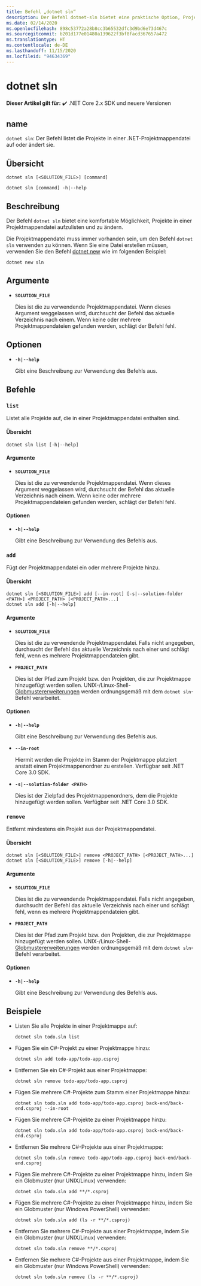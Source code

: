 ```yaml
---
title: Befehl „dotnet sln“
description: Der Befehl dotnet-sln bietet eine praktische Option, Projekte zu einer Projektmappendatei hinzuzufügen, Projekte aus einer Projektmappendatei zu entfernen oder die in einer Projektmappendatei enthaltenen Projekte aufzulisten.
ms.date: 02/14/2020
ms.openlocfilehash: 898c53772a28b8cc3b65532dfc3d9bd6e73d467c
ms.sourcegitcommit: b201d177e01480a139622f3bf8facd367657a472
ms.translationtype: HT
ms.contentlocale: de-DE
ms.lasthandoff: 11/15/2020
ms.locfileid: "94634369"
---
```

# <a name="dotnet-sln"></a>dotnet sln

**Dieser Artikel gilt für:** ✔️ .NET Core 2.x SDK und neuere Versionen

## <a name="name"></a>name

`dotnet sln`: Der Befehl listet die Projekte in einer .NET-Projektmappendatei auf oder ändert sie.

## <a name="synopsis"></a>Übersicht

```dotnetcli
dotnet sln [<SOLUTION_FILE>] [command]

dotnet sln [command] -h|--help
```

## <a name="description"></a>Beschreibung

Der Befehl `dotnet sln` bietet eine komfortable Möglichkeit, Projekte in einer Projektmappendatei aufzulisten und zu ändern.

Die Projektmappendatei muss immer vorhanden sein, um den Befehl `dotnet sln` verwenden zu können. Wenn Sie eine Datei erstellen müssen, verwenden Sie den Befehl [dotnet new](dotnet-new.md) wie im folgenden Beispiel:

```dotnetcli
dotnet new sln
```

## <a name="arguments"></a>Argumente

- **`SOLUTION_FILE`**

  Dies ist die zu verwendende Projektmappendatei. Wenn dieses Argument weggelassen wird, durchsucht der Befehl das aktuelle Verzeichnis nach einem. Wenn keine oder mehrere Projektmappendateien gefunden werden, schlägt der Befehl fehl.

## <a name="options"></a>Optionen

- **`-h|--help`**

  Gibt eine Beschreibung zur Verwendung des Befehls aus.

## <a name="commands"></a>Befehle

### `list`

Listet alle Projekte auf, die in einer Projektmappendatei enthalten sind.

#### <a name="synopsis"></a>Übersicht

```dotnetcli
dotnet sln list [-h|--help]
```

#### <a name="arguments"></a>Argumente

- **`SOLUTION_FILE`**

  Dies ist die zu verwendende Projektmappendatei. Wenn dieses Argument weggelassen wird, durchsucht der Befehl das aktuelle Verzeichnis nach einem. Wenn keine oder mehrere Projektmappendateien gefunden werden, schlägt der Befehl fehl.

#### <a name="options"></a>Optionen

- **`-h|--help`**

  Gibt eine Beschreibung zur Verwendung des Befehls aus.
  
### `add`

Fügt der Projektmappendatei ein oder mehrere Projekte hinzu.

#### <a name="synopsis"></a>Übersicht

```dotnetcli
dotnet sln [<SOLUTION_FILE>] add [--in-root] [-s|--solution-folder <PATH>] <PROJECT_PATH> [<PROJECT_PATH>...]
dotnet sln add [-h|--help]
```

#### <a name="arguments"></a>Argumente

- **`SOLUTION_FILE`**

  Dies ist die zu verwendende Projektmappendatei. Falls nicht angegeben, durchsucht der Befehl das aktuelle Verzeichnis nach einer und schlägt fehl, wenn es mehrere Projektmappendateien gibt.

- **`PROJECT_PATH`**

  Dies ist der Pfad zum Projekt bzw. den Projekten, die zur Projektmappe hinzugefügt werden sollen. UNIX-/Linux-Shell-[Globmustererweiterungen](https://en.wikipedia.org/wiki/Glob_(programming)) werden ordnungsgemäß mit dem `dotnet sln`-Befehl verarbeitet.

#### <a name="options"></a>Optionen

- **`-h|--help`**

  Gibt eine Beschreibung zur Verwendung des Befehls aus.

- **`--in-root`**

  Hiermit werden die Projekte im Stamm der Projektmappe platziert anstatt einen Projektmappenordner zu erstellen. Verfügbar seit .NET Core 3.0 SDK.

- **`-s|--solution-folder <PATH>`**

  Dies ist der Zielpfad des Projektmappenordners, dem die Projekte hinzugefügt werden sollen. Verfügbar seit .NET Core 3.0 SDK.

### `remove`

Entfernt mindestens ein Projekt aus der Projektmappendatei.

#### <a name="synopsis"></a>Übersicht

```dotnetcli
dotnet sln [<SOLUTION_FILE>] remove <PROJECT_PATH> [<PROJECT_PATH>...]
dotnet sln [<SOLUTION_FILE>] remove [-h|--help]
```

#### <a name="arguments"></a>Argumente

- **`SOLUTION_FILE`**

  Dies ist die zu verwendende Projektmappendatei. Falls nicht angegeben, durchsucht der Befehl das aktuelle Verzeichnis nach einer und schlägt fehl, wenn es mehrere Projektmappendateien gibt.

- **`PROJECT_PATH`**

  Dies ist der Pfad zum Projekt bzw. den Projekten, die zur Projektmappe hinzugefügt werden sollen. UNIX-/Linux-Shell-[Globmustererweiterungen](https://en.wikipedia.org/wiki/Glob_(programming)) werden ordnungsgemäß mit dem `dotnet sln`-Befehl verarbeitet.

#### <a name="options"></a>Optionen

- **`-h|--help`**

  Gibt eine Beschreibung zur Verwendung des Befehls aus.

## <a name="examples"></a>Beispiele

- Listen Sie alle Projekte in einer Projektmappe auf:

  ```dotnetcli
  dotnet sln todo.sln list
  ```

- Fügen Sie ein C#-Projekt zu einer Projektmappe hinzu:

  ```dotnetcli
  dotnet sln add todo-app/todo-app.csproj
  ```

- Entfernen Sie ein C#-Projekt aus einer Projektmappe:

  ```dotnetcli
  dotnet sln remove todo-app/todo-app.csproj
  ```

- Fügen Sie mehrere C#-Projekte zum Stamm einer Projektmappe hinzu:

  ```dotnetcli
  dotnet sln todo.sln add todo-app/todo-app.csproj back-end/back-end.csproj --in-root
  ```

- Fügen Sie mehrere C#-Projekte zu einer Projektmappe hinzu:

  ```dotnetcli
  dotnet sln todo.sln add todo-app/todo-app.csproj back-end/back-end.csproj
  ```

- Entfernen Sie mehrere C#-Projekte aus einer Projektmappe:

  ```dotnetcli
  dotnet sln todo.sln remove todo-app/todo-app.csproj back-end/back-end.csproj
  ```

- Fügen Sie mehrere C#-Projekte zu einer Projektmappe hinzu, indem Sie ein Globmuster (nur UNIX/Linux) verwenden:

  ```dotnetcli
  dotnet sln todo.sln add **/*.csproj
  ```

- Fügen Sie mehrere C#-Projekte zu einer Projektmappe hinzu, indem Sie ein Globmuster (nur Windows PowerShell) verwenden:

  ```dotnetcli
  dotnet sln todo.sln add (ls -r **/*.csproj)
  ```

- Entfernen Sie mehrere C#-Projekte aus einer Projektmappe, indem Sie ein Globmuster (nur UNIX/Linux) verwenden:

  ```dotnetcli
  dotnet sln todo.sln remove **/*.csproj
  ```

- Entfernen Sie mehrere C#-Projekte aus einer Projektmappe, indem Sie ein Globmuster (nur Windows PowerShell) verwenden:

  ```dotnetcli
  dotnet sln todo.sln remove (ls -r **/*.csproj)
  ```
